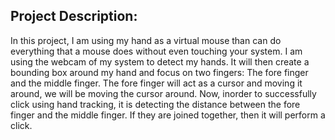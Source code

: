 
## Project Description:
In this project, I am using my hand as a virtual mouse than can do everything that a mouse does without even touching your system. I am using the webcam of my system to detect my hands. It will then create a bounding box around my hand and focus on two fingers: The fore finger and the middle finger. The fore finger will act as a cursor and moving it around, we will be moving the cursor around. Now, inorder to successfully click using hand tracking, it is detecting the distance between the fore finger and the middle finger. If they are joined together, then it will perform a click. 

